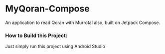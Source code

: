 # MyQoran-Compose

An application to read Qoran with Murrotal also, built on Jetpack Compose.

### How to Build this Project:
Just simply run this project using Android Studio
